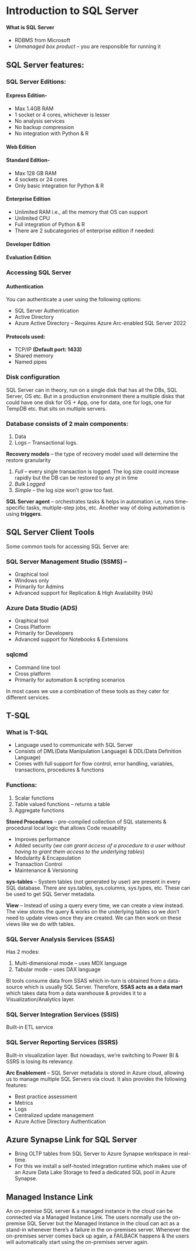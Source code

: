 # Introduction to SQL Server
#### What is SQL Server
- RDBMS from Microsoft
- *Unmanaged box product* – you are responsible for running it

## SQL Server features:

### SQL Server Editions:
#### Express Edition-
- Max 1.4GB RAM
- 1 socket or 4 cores, whichever is lesser
- No analysis services
- No backup compression
- No integration with Python & R
#### Web Edition
#### Standard Edition-
- Max 128 GB RAM
- 4 sockets or 24 cores
- Only basic integration for Python & R
#### Enterprise Edition
- Unlimited RAM i.e., all the memory that OS can support
- Unlimited CPU
- Full integration of Python & R
- There are 2 subcategories of enterprise edition if needed:
#### Developer Edition
#### Evaluation Edition

### Accessing SQL Server
#### Authentication
You can authenticate a user using the following options:
- SQL Server Authentication
- Active Directory
- Azure Active Directory – Requires Azure Arc-enabled SQL Server 2022
#### Protocols used:
- TCP/IP **(Default port: 1433)**
- Shared memory
- Named pipes

### Disk configuration
SQL Server can in theory, run on a single disk that has all the DBs, SQL Server, OS etc. But in a production environment there a multiple disks that could have one disk for OS + App, one for data, one for logs, one for TempDB etc. that sits on multiple servers. 

### Database consists of 2 main components:
1. Data
2. Logs – Transactional logs. 

**Recovery models** – the type of recovery model used will determine the restore granularity
1. *Full* – every single transaction is logged. The log size could increase rapidly but the DB can be restored to any pt in time
2. *Bulk Logged*
3. *Simple* – the log size won’t grow too fast.

**SQL Server agent** – orchestrates tasks & helps in automation i.e, runs time-specific tasks, multiple-step jobs, etc.
Another way of doing automation is using **triggers**.

## SQL Server Client Tools
Some common tools for accessing SQL Server are:
### SQL Server Management Studio (SSMS) – 
- Graphical tool
- Windows only
- Primarily for Admins
- Advanced support for Replication & High Availability (HA)

### Azure Data Studio (ADS)
- Graphical tool
- Cross Platform
- Primarily for Developers
- Advanced support for Notebooks & Extensions

### sqlcmd
- Command line tool
- Cross platform
- Primarily for automation & scripting scenarios

In most cases we use a combination of these tools as they cater for different services.

## T-SQL
### What is T-SQL
- Language used to communicate with SQL Server
- Consists of DML(Data Manipulation Language) & DDL(Data Definition Language)
- Comes with full support for flow control, error handling, variables, transactions, procedures & functions

### Functions:
1. Scalar functions
2. Table valued functions – returns a table
3. Aggregate functions

**Stored Procedures** – pre-compiled collection of SQL statements & procedural local logic that allows Code reusability
- Improves performance
- Added security (*we can grant access of a procedure to a user without having to grant them access to the underlying tables*)
- Modularity & Encapsulation
- Transaction Control
- Maintenance & Versioning

**sys-tables** – System tables (not generated by user) are present in every SQL database. There are sys.tables, sys.columns, sys.types, etc. These can be used to get SQL Server metadata.

**View** – Instead of using a query every time, we can create a view instead. The view stores the query & works on the underlying tables so we don’t need to update views once they are created. We can then work on these views like we do with tables.

### SQL Server Analysis Services (SSAS)
Has 2 modes:
1. Multi-dimensional mode – uses MDX language
2. Tabular mode – uses DAX language

BI tools consume data from SSAS which in-turn is obtained from a data-source which is usually SQL Server. Therefore, **SSAS acts as a data mart** which takes data from a data warehouse & provides it to a Visualization/Analytics layer.

### SQL Server Integration Services (SSIS)
Built-in ETL service

### SQL Server Reporting Services (SSRS)
Built-in visualization layer. But nowadays, we’re switching to Power BI & SSRS is losing its relevancy.

**Arc Enablement** – SQL Server metadata is stored in Azure cloud, allowing us to manage multiple SQL Servers via cloud. It also provides the following features:
- Best practice assessment
- Metrics
- Logs
- Centralized update management
- Azure Active Directory Authentication

## Azure Synapse Link for SQL Server
- Bring OLTP tables from SQL Server to Azure Synapse workspace in real-time.
- For this we install a self-hosted integration runtime which makes use of an Azure Data Lake Storage to feed a dedicated SQL pool in Azure Synapse. 

## Managed Instance Link 
An on-premise SQL server & a managed instance in the cloud can be connected via a Managed Instance Link. The users normally use the on-premise SQL Server but the Managed Instance in the cloud can act as a stand-in whenever there’s a failure in the on-premises server. Whenever the on-premises server comes back up again, a FAILBACK happens & the users will automatically start using the on-premises server again.

